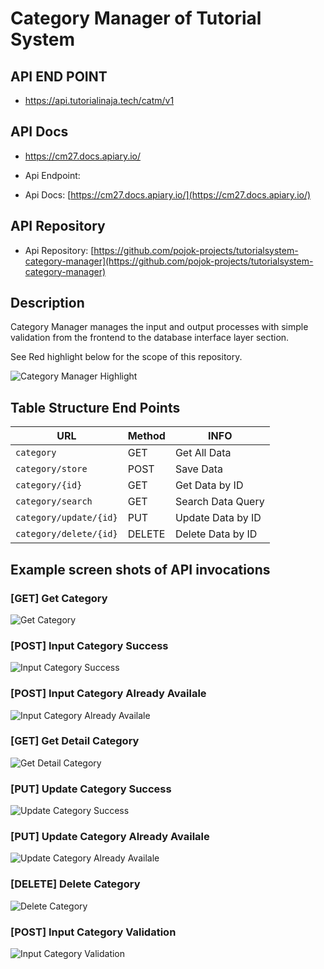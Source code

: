 # Category Manager of Tutorial System

## API END POINT

- https://api.tutorialinaja.tech/catm/v1

## API Docs

- https://cm27.docs.apiary.io/

- Api Endpoint:
- Api Docs: [https://cm27.docs.apiary.io/](https://cm27.docs.apiary.io/)

## API Repository

- Api Repository: [https://github.com/pojok-projects/tutorialsystem-category-manager](https://github.com/pojok-projects/tutorialsystem-category-manager)

## Description

Category Manager manages the input and output processes with simple validation from the frontend to the database interface layer section.

See Red highlight below for the scope of this repository.

![Category Manager Highlight](https://raw.githubusercontent.com/pojok-projects/tutorialsystem-category-manager/master/images/Content_Manager_highlight.png)

## Table Structure End Points

| URL                    | Method | INFO              |
| ---------------------- | ------ | ----------------- |
| `category`             | GET    | Get All Data      |
| `category/store`       | POST   | Save Data         |
| `category/{id}`        | GET    | Get Data by ID    |
| `category/search`      | GET    | Search Data Query |
| `category/update/{id}` | PUT    | Update Data by ID |
| `category/delete/{id}` | DELETE | Delete Data by ID |

## Example screen shots of API invocations

### [GET] Get Category

![Get Category](https://raw.githubusercontent.com/pojok-projects/tutorialsystem-category-manager/master/images/01-get-category.png)

### [POST] Input Category Success

![Input Category Success](https://raw.githubusercontent.com/pojok-projects/tutorialsystem-category-manager/master/images/02-post-category-success.png)

### [POST] Input Category Already Availale

![Input Category Already Availale](https://raw.githubusercontent.com/pojok-projects/tutorialsystem-category-manager/master/images/03-post-category-already-available.png)

### [GET] Get Detail Category

![Get Detail Category](https://raw.githubusercontent.com/pojok-projects/tutorialsystem-category-manager/master/images/04-get-detail-category.png)

### [PUT] Update Category Success

![Update Category Success](https://raw.githubusercontent.com/pojok-projects/tutorialsystem-category-manager/master/images/06-put-update-category-success.png)

### [PUT] Update Category Already Availale

![Update Category Already Availale](https://raw.githubusercontent.com/pojok-projects/tutorialsystem-category-manager/master/images/07-put-update-category-already-availabe.png)

### [DELETE] Delete Category

![Delete Category](https://raw.githubusercontent.com/pojok-projects/tutorialsystem-category-manager/master/images/08-delete-category.png)

### [POST] Input Category Validation

![Input Category Validation](https://raw.githubusercontent.com/pojok-projects/tutorialsystem-category-manager/master/images/09-post-category-validation.png)
